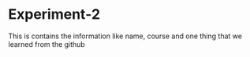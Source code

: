# Experiment-2
This is contains the information like name, course and one thing that we learned from the github
